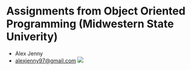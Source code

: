# Assignments from Object Oriented Programming (Midwestern State Univerity)
- Alex Jenny
- alexjenny97@gmail.com
![](https://avatars3.githubusercontent.com/u/32145579?s=400&u=1a5c78d4ae9bd395a5096ccdc3a773973f431807&v=4)
